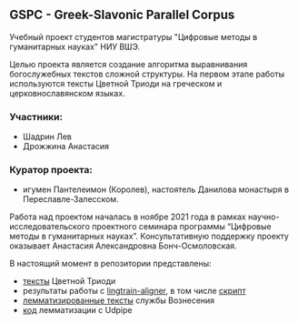 ## GSPC - Greek-Slavonic Parallel Corpus
Учебный проект студентов магистратуры "Цифровые методы в гуманитарных науках" НИУ ВШЭ.

Целью проекта является создание алгоритма выравнивания богослужебных текстов сложной структуры.
На первом этапе работы используются тексты Цветной Триоди на греческом и церковнославянском языках. 
  
### Участники:
- Шадрин Лев
- Дрожжина Анастасия

### Куратор проекта:
- игумен Пантелеимон (Королев), настоятель Данилова монастыря в Переславле-Залесском.  

Работа над проектом началась в ноябре 2021 года в рамках научно-исследовательского проектного семинара программы “Цифровые методы в гуманитарных науках”.
Консультативную поддержку проекту оказывает Анастасия Александровна Бонч-Осмоловская.

В настоящий момент в репозитории представлены:
- [тексты](https://github.com/Drozhzhinastya/GSPC/tree/main/texts) Цветной Триоди
- результаты работы с [lingtrain-aligner](https://github.com/Drozhzhinastya/GSPC/tree/main/archive/lingtrain), в том числе [скрипт](https://github.com/Drozhzhinastya/GSPC/tree/main/scripts/aligners)
- [лемматизированные тексты](https://github.com/Drozhzhinastya/GSPC/tree/main/lemmatization) службы Вознесения 
- [код](https://github.com/Drozhzhinastya/GSPC/tree/main/scripts/lemmatization) лемматизации с Udpipe
